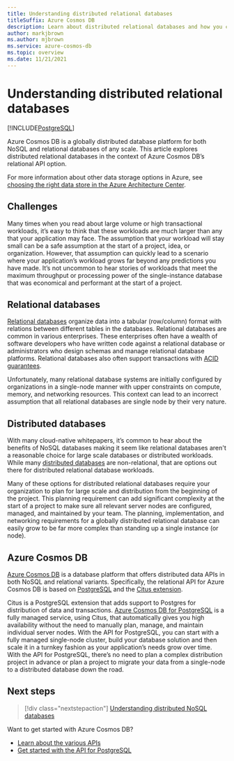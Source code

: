 ```yaml
---
title: Understanding distributed relational databases
titleSuffix: Azure Cosmos DB
description: Learn about distributed relational databases and how you can use them together with your global-scale applications and your existing RDBMS development skills.
author: markjbrown
ms.author: mjbrown
ms.service: azure-cosmos-db
ms.topic: overview
ms.date: 11/21/2021
---
```


# Understanding distributed relational databases

[!INCLUDE[PostgreSQL](includes/appliesto-postgresql.md)]

Azure Cosmos DB is a globally distributed database platform for both NoSQL and relational databases of any scale. This article explores distributed relational databases in the context of Azure Cosmos DB’s relational API option.

For more information about other data storage options in Azure, see [choosing the right data store in the Azure Architecture Center](/azure/architecture/guide/technology-choices/data-store-overview).

## Challenges

Many times when you read about large volume or high transactional workloads, it’s easy to think that these workloads are much larger than any that your application may face. The assumption that your workload will stay small can be a safe assumption at the start of a project, idea, or organization. However, that assumption can quickly lead to a scenario where your application’s workload grows far beyond any predictions you have made. It’s not uncommon to hear stories of workloads that meet the maximum throughput or processing power of the single-instance database that was economical and performant at the start of a project.

## Relational databases

[Relational databases](https://en.wikipedia.org/wiki/Relational_database) organize data into a tabular (row/column) format with relations between different tables in the databases. Relational databases are common in various enterprises. These enterprises often have a wealth of software developers who have written code against a relational database or administrators who design schemas and manage relational database platforms. Relational databases also often support transactions with [ACID guarantees](https://en.wikipedia.org/wiki/ACID).

Unfortunately, many relational database systems are initially configured by organizations in a single-node manner with upper constraints on compute, memory, and networking resources. This context can lead to an incorrect assumption that all relational databases are single node by their very nature.

## Distributed databases

With many cloud-native whitepapers, it’s common to hear about the benefits of NoSQL databases making it seem like relational databases aren't a reasonable choice for large scale databases or distributed workloads. While many [distributed databases](https://en.wikipedia.org/wiki/Distributed_database) are non-relational, that are options out there for distributed relational database workloads.

Many of these options for distributed relational databases require your organization to plan for large scale and distribution from the beginning of the project. This planning requirement can add significant complexity at the start of a project to make sure all relevant server nodes are configured, managed, and maintained by your team. The planning, implementation, and networking requirements for a globally distributed relational database can easily grow to be far more complex than standing up a single instance (or node).

## Azure Cosmos DB

[Azure Cosmos DB](introduction.md) is a database platform that offers distributed data APIs in both NoSQL and relational variants. Specifically, the relational API for Azure Cosmos DB is based on [PostgreSQL](https://www.postgresql.org/) and the [Citus extension](https://github.com/citusdata/citus).

Citus is a PostgreSQL extension that adds support to Postgres for distribution of data and transactions. [Azure Cosmos DB for PostgreSQL](postgresql/introduction.md) is a fully managed service, using Citus, that automatically gives you high availability without the need to manually plan, manage, and maintain individual server nodes. With the API for PostgreSQL, you can start with a fully managed single-node cluster, build your database solution and then scale it in a turnkey fashion as your application’s needs grow over time. With the API for PostgreSQL, there’s no need to plan a complex distribution project in advance or plan a project to migrate your data from a single-node to a distributed database down the road.

## Next steps

> [!div class="nextstepaction"]
> [Understanding distributed NoSQL databases](distributed-nosql.md)

Want to get started with Azure Cosmos DB?

- [Learn about the various APIs](choose-api.md)
- [Get started with the API for PostgreSQL](postgresql/quickstart-app-stacks-python.md)
